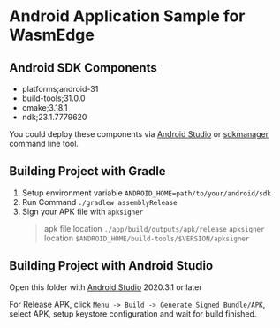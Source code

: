 # Android Application Sample for WasmEdge

## Android SDK Components
* platforms;android-31
* build-tools;31.0.0
* cmake;3.18.1
* ndk;23.1.7779620

You could deploy these components via [Android Studio](https://developer.android.com/studio/intro/update#sdk-manager) or [sdkmanager](https://developer.android.com/studio/command-line/sdkmanager) command line tool.

## Building Project with Gradle
1. Setup environment variable `ANDROID_HOME=path/to/your/android/sdk`
2. Run Command `./gradlew assemblyRelease`
3. Sign your APK file with `apksigner`
    > apk file location `./app/build/outputs/apk/release`
    > `apksigner` location `$ANDROID_HOME/build-tools/$VERSION/apksigner` 

## Building Project with Android Studio
Open this folder with [Android Studio](https://developer.android.com/studio) 2020.3.1 or later 

For Release APK, click `Menu -> Build -> Generate Signed Bundle/APK`, select APK, setup keystore configuration and wait for build finished.
